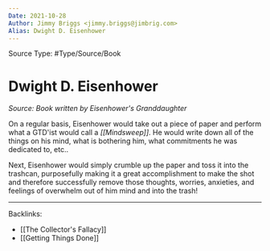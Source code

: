 ```yaml
---
Date: 2021-10-28
Author: Jimmy Briggs <jimmy.briggs@jimbrig.com>
Alias: Dwight D. Eisenhower
---
```


Source Type: #Type/Source/Book

# Dwight D. Eisenhower

*Source: Book written by Eisenhower's Granddaughter*

On a regular basis, Eisenhower would take out a piece of paper and perform what a GTD'ist would call a *[[Mindsweep]]*. He would write down all of the things on his mind, what is bothering him, what commitments he was dedicated to, etc.. 

Next, Eisenhower would simply crumble up the paper and toss it into the trashcan, purposefully making it a great accomplishment to make the shot and therefore successfully remove those thoughts, worries, anxieties, and feelings of overwhelm out of him mind and into the trash!

***

Backlinks:
-	[[The Collector's Fallacy]]
-	[[Getting Things Done]]